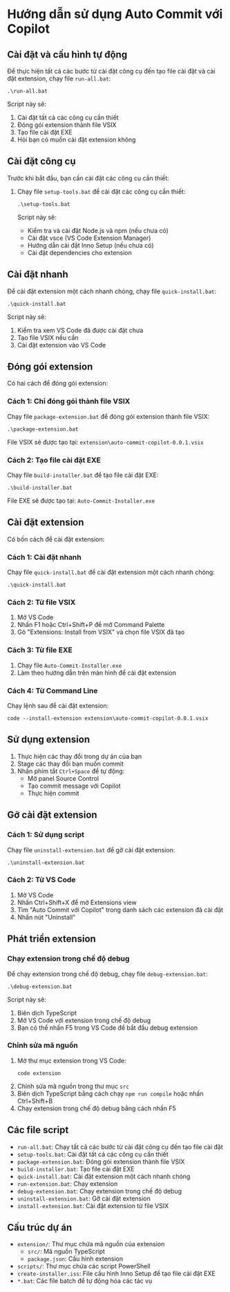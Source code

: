 # Hướng dẫn sử dụng Auto Commit với Copilot

## Cài đặt và cấu hình tự động

Để thực hiện tất cả các bước từ cài đặt công cụ đến tạo file cài đặt và cài đặt extension, chạy file `run-all.bat`:

```
.\run-all.bat
```

Script này sẽ:
1. Cài đặt tất cả các công cụ cần thiết
2. Đóng gói extension thành file VSIX
3. Tạo file cài đặt EXE
4. Hỏi bạn có muốn cài đặt extension không

## Cài đặt công cụ

Trước khi bắt đầu, bạn cần cài đặt các công cụ cần thiết:

1. Chạy file `setup-tools.bat` để cài đặt các công cụ cần thiết:
   ```
   .\setup-tools.bat
   ```

   Script này sẽ:
   - Kiểm tra và cài đặt Node.js và npm (nếu chưa có)
   - Cài đặt vsce (VS Code Extension Manager)
   - Hướng dẫn cài đặt Inno Setup (nếu chưa có)
   - Cài đặt dependencies cho extension

## Cài đặt nhanh

Để cài đặt extension một cách nhanh chóng, chạy file `quick-install.bat`:

```
.\quick-install.bat
```

Script này sẽ:
1. Kiểm tra xem VS Code đã được cài đặt chưa
2. Tạo file VSIX nếu cần
3. Cài đặt extension vào VS Code

## Đóng gói extension

Có hai cách để đóng gói extension:

### Cách 1: Chỉ đóng gói thành file VSIX

Chạy file `package-extension.bat` để đóng gói extension thành file VSIX:
```
.\package-extension.bat
```

File VSIX sẽ được tạo tại: `extension\auto-commit-copilot-0.0.1.vsix`

### Cách 2: Tạo file cài đặt EXE

Chạy file `build-installer.bat` để tạo file cài đặt EXE:
```
.\build-installer.bat
```

File EXE sẽ được tạo tại: `Auto-Commit-Installer.exe`

## Cài đặt extension

Có bốn cách để cài đặt extension:

### Cách 1: Cài đặt nhanh

Chạy file `quick-install.bat` để cài đặt extension một cách nhanh chóng:
```
.\quick-install.bat
```

### Cách 2: Từ file VSIX

1. Mở VS Code
2. Nhấn F1 hoặc Ctrl+Shift+P để mở Command Palette
3. Gõ "Extensions: Install from VSIX" và chọn file VSIX đã tạo

### Cách 3: Từ file EXE

1. Chạy file `Auto-Commit-Installer.exe`
2. Làm theo hướng dẫn trên màn hình để cài đặt extension

### Cách 4: Từ Command Line

Chạy lệnh sau để cài đặt extension:
```
code --install-extension extension\auto-commit-copilot-0.0.1.vsix
```

## Sử dụng extension

1. Thực hiện các thay đổi trong dự án của bạn
2. Stage các thay đổi bạn muốn commit
3. Nhấn phím tắt `Ctrl+Space` để tự động:
   - Mở panel Source Control
   - Tạo commit message với Copilot
   - Thực hiện commit

## Gỡ cài đặt extension

### Cách 1: Sử dụng script

Chạy file `uninstall-extension.bat` để gỡ cài đặt extension:
```
.\uninstall-extension.bat
```

### Cách 2: Từ VS Code

1. Mở VS Code
2. Nhấn Ctrl+Shift+X để mở Extensions view
3. Tìm "Auto Commit với Copilot" trong danh sách các extension đã cài đặt
4. Nhấn nút "Uninstall"

## Phát triển extension

### Chạy extension trong chế độ debug

Để chạy extension trong chế độ debug, chạy file `debug-extension.bat`:

```
.\debug-extension.bat
```

Script này sẽ:
1. Biên dịch TypeScript
2. Mở VS Code với extension trong chế độ debug
3. Bạn có thể nhấn F5 trong VS Code để bắt đầu debug extension

### Chỉnh sửa mã nguồn

1. Mở thư mục extension trong VS Code:
   ```
   code extension
   ```
2. Chỉnh sửa mã nguồn trong thư mục `src`
3. Biên dịch TypeScript bằng cách chạy `npm run compile` hoặc nhấn Ctrl+Shift+B
4. Chạy extension trong chế độ debug bằng cách nhấn F5

## Các file script

- `run-all.bat`: Chạy tất cả các bước từ cài đặt công cụ đến tạo file cài đặt
- `setup-tools.bat`: Cài đặt tất cả các công cụ cần thiết
- `package-extension.bat`: Đóng gói extension thành file VSIX
- `build-installer.bat`: Tạo file cài đặt EXE
- `quick-install.bat`: Cài đặt extension một cách nhanh chóng
- `run-extension.bat`: Chạy extension
- `debug-extension.bat`: Chạy extension trong chế độ debug
- `uninstall-extension.bat`: Gỡ cài đặt extension
- `install-extension.bat`: Cài đặt extension từ file VSIX

## Cấu trúc dự án

- `extension/`: Thư mục chứa mã nguồn của extension
  - `src/`: Mã nguồn TypeScript
  - `package.json`: Cấu hình extension
- `scripts/`: Thư mục chứa các script PowerShell
- `create-installer.iss`: File cấu hình Inno Setup để tạo file cài đặt EXE
- `*.bat`: Các file batch để tự động hóa các tác vụ 
